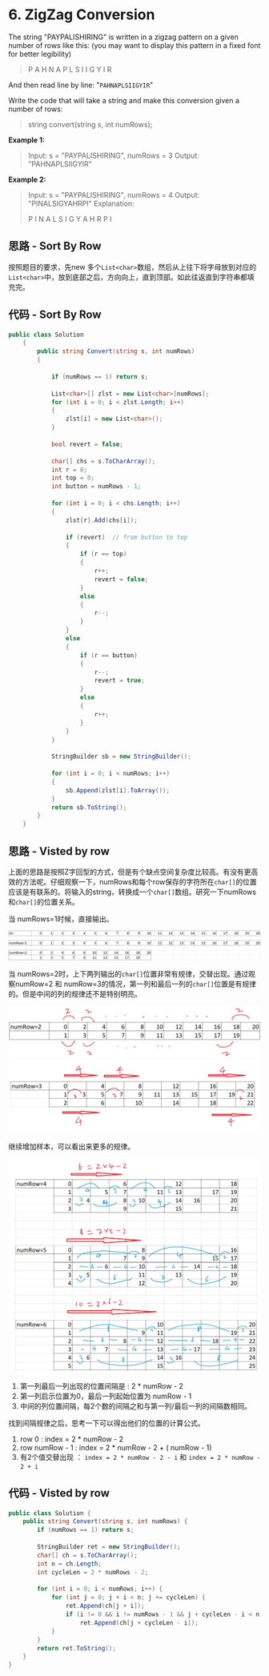 # 6. ZigZag Conversion

The string "PAYPALISHIRING" is written in a zigzag pattern on a given number of rows like this: (you may want to display this pattern in a fixed font for better legibility)

> P   A   H   N
> A P L S I I G
> Y   I   R

And then read line by line: "`PAHNAPLSIIGYIR`"

Write the code that will take a string and make this conversion given a number of rows:

> string convert(string s, int numRows);

**Example 1:**

> Input: s = "PAYPALISHIRING", numRows = 3
> Output: "PAHNAPLSIIGYIR"

**Example 2:**

> Input: s = "PAYPALISHIRING", numRows = 4
> Output: "PINALSIGYAHRPI"
> Explanation:
>
> P     I    N
> A   L S  I G
> Y A   H R
> P     I

## 思路 - Sort By Row

按照题目的要求，先new 多个`List<char>`数组，然后从上往下将字母放到对应的`List<char>`中，放到底部之后，方向向上，直到顶部。如此往返直到字符串都填充完。

## 代码 - Sort By Row

```csharp
public class Solution
    {
        public string Convert(string s, int numRows)
        {

            if (numRows == 1) return s;

            List<char>[] zlst = new List<char>[numRows];
            for (int i = 0; i < zlst.Length; i++)
            {
                zlst[i] = new List<char>();
            }

            bool revert = false;

            char[] chs = s.ToCharArray();
            int r = 0;
            int top = 0;
            int button = numRows - 1;

            for (int i = 0; i < chs.Length; i++)
            {
                zlst[r].Add(chs[i]);

                if (revert)  // from button to top
                {
                    if (r == top)
                    {
                        r++;
                        revert = false;
                    }
                    else
                    {
                        r--;
                    }
                }
                else
                {
                    if (r == button)
                    {
                        r--;
                        revert = true;
                    }
                    else
                    {
                        r++;
                    }
                }
            }

            StringBuilder sb = new StringBuilder();

            for (int i = 0; i < numRows; i++)
            {
                sb.Append(zlst[i].ToArray());
            }
            return sb.ToString();
        }
    }
```

## 思路 - Visted by row

上面的思路是按照Z字回型的方式，但是有个缺点空间复杂度比较高。有没有更高效的方法呢。仔细观察一下，numRows和每个row保存的字符所在`char[]`的位置应该是有联系的。将输入的string，转换成一个`char[]`数组。研究一下numRows和`char[]`的位置关系。

当 numRows=1时候，直接输出。

![img](image\figure1.jpg)

当 numRows=2时，上下两列输出的`char[]`位置非常有规律，交替出现。通过观察numRow=2 和 numRow=3的情况，第一列和最后一列的`char[]`位置是有规律的。但是中间的列的规律还不是特别明亮。

![img](image\figure2.jpg)
![img](image\figure3.jpg)

继续增加样本，可以看出来更多的规律。

![img](image\figure4.jpg)

1. 第一列最后一列出现的位置间隔是 : 2 * numRow - 2
2. 第一列启示位置为0，最后一列起始位置为 numRow - 1
3. 中间的列位置间隔，每2个数的间隔之和与第一列/最后一列的间隔数相同。

找到间隔规律之后，思考一下可以得出他们的位置的计算公式。

1. row 0 : index =  2 * numRow - 2
2. row numRow - 1 : index = 2 * numRow - 2 + ( numRow - 1)
3. 有2个值交替出现 ： `index = 2 * numRow - 2 - i` 和 `index = 2 * numRow - 2 + i`

## 代码 - Visted by row

```csharp
public class Solution {
    public string Convert(string s, int numRows) {
        if (numRows == 1) return s;

        StringBuilder ret = new StringBuilder();
        char[] ch = s.ToCharArray();
        int n = ch.Length;
        int cycleLen = 2 * numRows - 2;

        for (int i = 0; i < numRows; i++) {
            for (int j = 0; j + i < n; j += cycleLen) {
                ret.Append(ch[j + i]);
                if (i != 0 && i != numRows - 1 && j + cycleLen - i < n)
                    ret.Append(ch[j + cycleLen - i]);
            }
        }
        return ret.ToString();
    }
}

```
